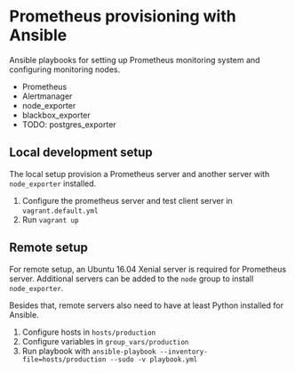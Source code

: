 # Prometheus provisioning with Ansible

Ansible playbooks for setting up Prometheus monitoring system and configuring monitoring nodes.

- Prometheus
- Alertmanager
- node_exporter
- blackbox_exporter
- TODO: postgres_exporter

## Local development setup

The local setup provision a Prometheus server and another server with `node_exporter` installed.

1. Configure the prometheus server and test client server in `vagrant.default.yml`
2. Run `vagrant up`

## Remote setup

For remote setup, an Ubuntu 16.04 Xenial server is required for Prometheus server. Additional servers can be added to the `node` group to install `node_exporter`.

Besides that, remote servers also need to have at least Python installed for Ansible.

1. Configure hosts in `hosts/production`
2. Configure variables in `group_vars/production`
3. Run playbook with `ansible-playbook --inventory-file=hosts/production --sudo -v playbook.yml`
